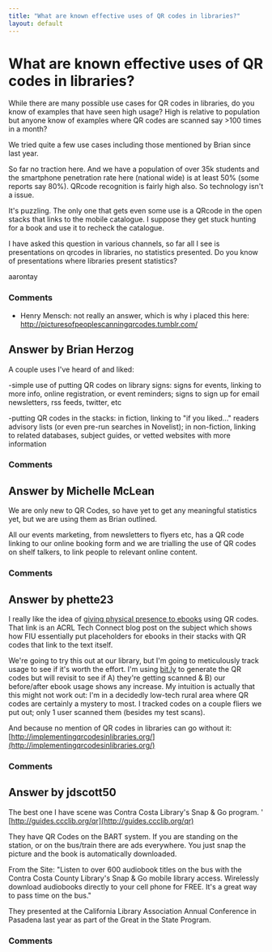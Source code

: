 ```yaml
---
title: "What are known effective uses of QR codes in libraries?"
layout: default
---
```

What are known effective uses of QR codes in libraries?
=====================
While there are many possible use cases for QR codes in libraries, do
you know of examples that have seen high usage? High is relative to
population but anyone know of examples where QR codes are scanned say
\>100 times in a month?

We tried quite a few use cases including those mentioned by Brian since
last year.

So far no traction here. And we have a population of over 35k students
and the smartphone penetration rate here (national wide) is at least 50%
(some reports say 80%). QRcode recognition is fairly high also. So
technology isn't a issue.

It's puzzling. The only one that gets even some use is a QRcode in the
open stacks that links to the mobile catalogue. I suppose they get stuck
hunting for a book and use it to recheck the catalogue.

I have asked this question in various channels, so far all I see is
presentations on qrcodes in libraries, no statistics presented. Do you
know of presentations where libraries present statistics?

aarontay

### Comments ###
* Henry Mensch: not really an answer, which is why i placed this here:
http://picturesofpeoplescanningqrcodes.tumblr.com/


Answer by Brian Herzog
----------------
A couple uses I've heard of and liked:

-simple use of putting QR codes on library signs: signs for events,
linking to more info, online registration, or event reminders; signs to
sign up for email newsletters, rss feeds, twitter, etc

-putting QR codes in the stacks: in fiction, linking to "if you
liked..." readers advisory lists (or even pre-run searches in Novelist);
in non-fiction, linking to related databases, subject guides, or vetted
websites with more information

### Comments ###

Answer by Michelle McLean
----------------
We are only new to QR Codes, so have yet to get any meaningful
statistics yet, but we are using them as Brian outlined.

All our events marketing, from newsletters to flyers etc, has a QR code
linking to our online booking form and we are trialling the use of QR
codes on shelf talkers, to link people to relevant online content.

### Comments ###

Answer by phette23
----------------
I really like the idea of [giving physical presence to
ebooks](http://acrl.ala.org/techconnect/?p=498) using QR codes. That
link is an ACRL Tech Connect blog post on the subject which shows how
FIU essentially put placeholders for ebooks in their stacks with QR
codes that link to the text itself.

We're going to try this out at our library, but I'm going to
meticulously track usage to see if it's worth the effort. I'm using
[bit.ly](https://bit.ly) to generate the QR codes but will revisit to
see if A) they're getting scanned & B) our before/after ebook usage
shows any increase. My intuition is actually that this might not work
out: I'm in a decidedly low-tech rural area where QR codes are certainly
a mystery to most. I tracked codes on a couple fliers we put out; only 1
user scanned them (besides my test scans).

And because no mention of QR codes in libraries can go without it:
[http://implementingqrcodesinlibraries.org/](http://implementingqrcodesinlibraries.org/)

### Comments ###

Answer by jdscott50
----------------
The best one I have scene was Contra Costa Library's Snap & Go program.
' [http://guides.ccclib.org/qr](http://guides.ccclib.org/qr)

They have QR Codes on the BART system. If you are standing on the
station, or on the bus/train there are ads everywhere. You just snap the
picture and the book is automatically downloaded.

From the Site: "Listen to over 600 audiobook titles on the bus with the
Contra Costa County Library's Snap & Go mobile library access.
Wirelessly download audiobooks directly to your cell phone for FREE.
It's a great way to pass time on the bus."

They presented at the California Library Association Annual Conference
in Pasadena last year as part of the Great in the State Program.

### Comments ###

